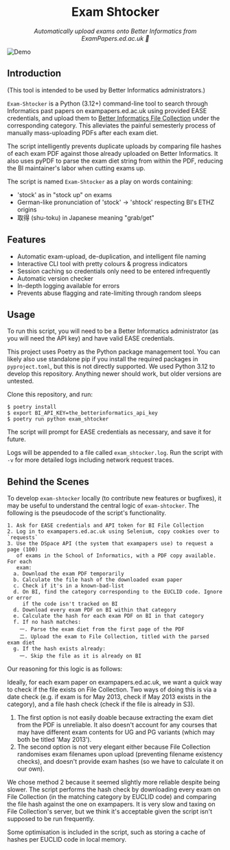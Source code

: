 <h1 align="center">
  Exam Shtocker
</h1>

<p align="center">
  <i align="center">Automatically upload exams onto Better Informatics from ExamPapers.ed.ac.uk 🚀</i>
</p>

![Demo](./demo.gif)

## Introduction

(This tool is intended to be used by Better Informatics administrators.)

`Exam-Shtocker` is a Python (3.12+) command-line tool to search through
Informatics past papers on exampapers.ed.ac.uk using provided EASE credentials,
and upload them to [Better Informatics File Collection](https://files.betterinformatics.com)
under the corresponding category. This alleviates the painful semesterly process
of manually mass-uploading PDFs after each exam diet.

The script intelligently prevents duplicate uploads by comparing file hashes of
each exam PDF against those already uploaded on Better Informatics. It also
uses pyPDF to parse the exam diet string from within the PDF, reducing the BI
maintainer's labor when cutting exams up.

The script is named `Exam-Shtocker` as a play on words containing:
- 'stock' as in "stock up" on exams
- German-like pronunciation of 'stock' -> 'shtock' respecting BI's ETHZ origins
- 取得 (shu-toku) in Japanese meaning "grab/get"

## Features
- Automatic exam-upload, de-duplication, and intelligent file naming
- Interactive CLI tool with pretty colours & progress indicators
- Session caching so credentials only need to be entered infrequently
- Automatic version checker
- In-depth logging available for errors
- Prevents abuse flagging and rate-limiting through random sleeps

## Usage

To run this script, you will need to be a Better Informatics administrator (as
you will need the API key) and have valid EASE credentials.

This project uses Poetry as the Python package management tool. You can likely
also use standalone pip if you install the required packages in `pyproject.toml`,
but this is not directly supported. We used Python 3.12 to develop this
repository. Anything newer should work, but older versions are untested.

Clone this repository, and run:

```
$ poetry install
$ export BI_API_KEY=the_betterinformatics_api_key
$ poetry run python exam_shtocker
```

The script will prompt for EASE credentials as necessary, and save it for future.

Logs will be appended to a file called `exam_shtocker.log`. Run the script with
`-v` for more detailed logs including network request traces.

## Behind the Scenes

To develop `exam-shtocker` locally (to contribute new features or bugfixes), it
may be useful to understand the central logic of `exam-shtocker`. The following
is the pseudocode of the script's functionality.

```
1. Ask for EASE credentials and API token for BI File Collection
2. Log in to exampapers.ed.ac.uk using Selenium, copy cookies over to `requests`
3. Use the DSpace API (the system that exampapers use) to request a page (100)
   of exams in the School of Informatics, with a PDF copy available. For each
   exam:
  a. Download the exam PDF temporarily
  b. Calculate the file hash of the downloaded exam paper
  c. Check if it's in a known-bad-list
  d. On BI, find the category corresponding to the EUCLID code. Ignore or error
     if the code isn't tracked on BI
  d. Download every exam PDF on BI within that category
  e. Calculate the hash for each exam PDF on BI in that category
  f. If no hash matches:
    一. Parse the exam diet from the first page of the PDF
    二. Upload the exam to File Collection, titled with the parsed exam diet
  g. If the hash exists already:
    一. Skip the file as it is already on BI
```

Our reasoning for this logic is as follows:

Ideally, for each exam paper on exampapers.ed.ac.uk, we want a quick way to check
if the file exists on File Collection. Two ways of doing this is via a date
check (e.g. if exam is for May 2013, check if May 2013 exists in the category),
and a file hash check (check if the file is already in S3).

1. The first option is not easily doable because extracting the exam diet from
   the PDF is unreliable. It also doesn't account for any courses that may have
   different exam contents for UG and PG variants (which may both be titled
   'May 2013').
2. The second option is not very elegant either because File Collection
   randomises exam filenames upon upload (preventing filename existency checks),
   and doesn't provide exam hashes (so we have to calculate it on our own).

We chose method 2 because it seemed slightly more reliable despite being slower.
The script performs the hash check by downloading every exam on File Collection
(in the matching category by EUCLID code) and comparing the file hash against
the one on exampapers. It is very slow and taxing on File Collection's server,
but we think it's acceptable given the script isn't supposed to be run frequently.

Some optimisation is included in the script, such as storing a cache of hashes
per EUCLID code in local memory.
